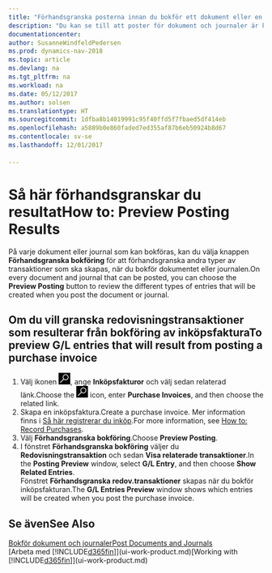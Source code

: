 ```yaml
---
title: "Förhandsgranska posterna innan du bokför ett dokument eller en Journal"
description: "Du kan se till att poster för dokument och journaler är korrekta innan du bokför dem i redovisningen."
documentationcenter: 
author: SusanneWindfeldPedersen
ms.prod: dynamics-nav-2018
ms.topic: article
ms.devlang: na
ms.tgt_pltfrm: na
ms.workload: na
ms.date: 05/12/2017
ms.author: solsen
ms.translationtype: HT
ms.sourcegitcommit: 1dfba8b14019991c95f40ffd5f7fbaed5df414eb
ms.openlocfilehash: a5889b0e860faded7ed355af87b6eb50924b8d67
ms.contentlocale: sv-se
ms.lasthandoff: 12/01/2017

---
```

# <a name="how-to-preview-posting-results"></a><span data-ttu-id="08aa4-103">Så här förhandsgranskar du resultat</span><span class="sxs-lookup"><span data-stu-id="08aa4-103">How to: Preview Posting Results</span></span>
<span data-ttu-id="08aa4-104">På varje dokument eller journal som kan bokföras, kan du välja knappen **Förhandsgranska bokföring** för att förhandsgranska andra typer av transaktioner som ska skapas, när du bokför dokumentet eller journalen.</span><span class="sxs-lookup"><span data-stu-id="08aa4-104">On every document and journal that can be posted, you can choose the **Preview Posting** button to review the different types of entries that will be created when you post the document or journal.</span></span>

## <a name="to-preview-gl-entries-that-will-result-from-posting-a-purchase-invoice"></a><span data-ttu-id="08aa4-105">Om du vill granska redovisningstransaktioner som resulterar från bokföring av inköpsfaktura</span><span class="sxs-lookup"><span data-stu-id="08aa4-105">To preview G/L entries that will result from posting a purchase invoice</span></span>
1. <span data-ttu-id="08aa4-106">Välj ikonen ![Söka efter sida eller rapport](media/ui-search/search_small.png "ikonen Söka efter sida eller rapport"), ange **Inköpsfakturor** och välj sedan relaterad länk.</span><span class="sxs-lookup"><span data-stu-id="08aa4-106">Choose the ![Search for Page or Report](media/ui-search/search_small.png "Search for Page or Report icon") icon, enter **Purchase Invoices**, and then choose the related link.</span></span>
2. <span data-ttu-id="08aa4-107">Skapa en inköpsfaktura.</span><span class="sxs-lookup"><span data-stu-id="08aa4-107">Create a purchase invoice.</span></span> <span data-ttu-id="08aa4-108">Mer information finns i [Så här registrerar du inköp](purchasing-how-record-purchases.md).</span><span class="sxs-lookup"><span data-stu-id="08aa4-108">For more information, see [How to: Record Purchases](purchasing-how-record-purchases.md).</span></span>
3. <span data-ttu-id="08aa4-109">Välj **Förhandsgranska bokföring**.</span><span class="sxs-lookup"><span data-stu-id="08aa4-109">Choose **Preview Posting**.</span></span>
4. <span data-ttu-id="08aa4-110">I fönstret **Förhandsgranska bokföring** väljer du **Redovisningstransaktion** och sedan **Visa relaterade transaktioner**.</span><span class="sxs-lookup"><span data-stu-id="08aa4-110">In the **Posting Preview** window, select **G/L Entry**, and then choose **Show Related Entries**.</span></span>  
   <span data-ttu-id="08aa4-111">Fönstret **Förhandsgranska redov.transaktioner** skapas när du bokför inköpsfakturan.</span><span class="sxs-lookup"><span data-stu-id="08aa4-111">The **G/L Entries Preview** window shows which entries will be created when you post the purchase invoice.</span></span>

## <a name="see-also"></a><span data-ttu-id="08aa4-112">Se även</span><span class="sxs-lookup"><span data-stu-id="08aa4-112">See Also</span></span>
[<span data-ttu-id="08aa4-113">Bokför dokument och journaler</span><span class="sxs-lookup"><span data-stu-id="08aa4-113">Post Documents and Journals</span></span>](ui-post-documents-journals.md)  
<span data-ttu-id="08aa4-114">[Arbeta med [!INCLUDE[d365fin](includes/d365fin_md.md)]](ui-work-product.md)</span><span class="sxs-lookup"><span data-stu-id="08aa4-114">[Working with [!INCLUDE[d365fin](includes/d365fin_md.md)]](ui-work-product.md)</span></span>


